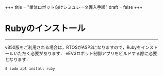 +++
title = "単体ロボット向けシミュレータ導入手順"
draft = false
+++

# Rubyのインストール

------

v850版をご利用される場合は，RTOSがASP3になりますので，Rubyをインストールいただく必要があります．
※EV3ロボット制御アプリをビルドする際に必要となります．

```
$ sudo apt install ruby
```

